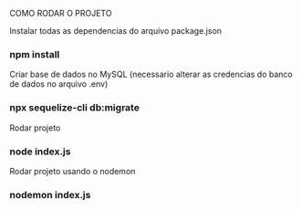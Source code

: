 COMO RODAR O PROJETO 

Instalar todas as dependencias do arquivo package.json
### npm install

Criar base de dados no MySQL (necessario alterar as credencias do banco de dados no arquivo .env) 
### npx sequelize-cli db:migrate

Rodar projeto
### node index.js

Rodar projeto usando o nodemon
### nodemon index.js
